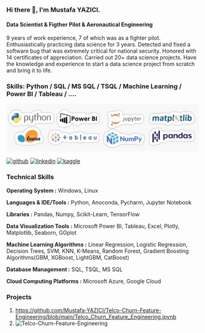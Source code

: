 ### Hi there 👋, I'm Mustafa YAZICI.

#### Data Scientist & Figther Pilot & Aeronautical Engineering

9 years of work experience, 7 of which was as a fighter pilot. Enthusiastically practicing data science for 3 years. Detected and fixed a software bug that was extremely critical for national security. Honored with 14 certificates of appreciation. Carried out 20+ data science projects. Have the knowledge and experience to start a data science project from scratch and bring it to life.

### Skills: Python / SQL / MS SQL / TSQL / Machine Learning / Power BI / Tableau / ....
![Data Scientist & Figther Pilot & Aeronautical Engineering](https://github.com/Mustafa-YAZICI/Mustafa-YAZICI/blob/main/skills.jpg)



[<img src='https://cdn.jsdelivr.net/npm/simple-icons@3.0.1/icons/github.svg' alt='github' height='40'>](https://github.com/Mustafa-YAZICI)  [<img src='https://cdn.jsdelivr.net/npm/simple-icons@3.0.1/icons/linkedin.svg' alt='linkedin' height='40'>](https://www.linkedin.com/in/myzc/)  [<img src='https://cdn.jsdelivr.net/npm/simple-icons@3.0.1/icons/kaggle.svg' alt='kaggle' height='40'>](https://www.kaggle.com/mustafayazici)  


### Technical Skills

**Operating System :** Windows, Linux

**Languages & IDE/Tools :** Python, Anoconda, Pycharm, Jupyter Notebook

**Libraries :** Pandas, Numpy, Scikit-Learn, TensorFlow

**Data Visualization Tools :** Microsoft Power BI, Tableau, Excel, Plotly, Matplotlib, Seaborn, GGplot

**Machine Learning Algorithms :** Linear Regression, Logistic Regression, Decision Trees, SVM, KNN, K-Means, Random Forest, Gradient Boosting Algorithms(GBM, XGBoost, LightGBM, CatBoost)

**Database Management :** SQL, TSQL, MS SQL

**Cloud Computing Platforms :** Microsoft Azure, Google Cloud


### Projects
1. https://github.com/Mustafa-YAZICI/Telco-Churn-Feature-Engineering/blob/main/Telco_Churn_Feature_Engineering.ipynb
2. ![Telco-Churn-Feature-Engineering]([https://github.com/Mustafa-YAZICI](https://github.com/Mustafa-YAZICI/Telco-Churn-Feature-Engineering/blob/main/Telco_Churn_Feature_Engineering.ipynb))











